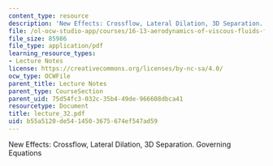 ```yaml
---
content_type: resource
description: 'New Effects: Crossflow, Lateral Dilation, 3D Separation. Governing Equations'
file: /ol-ocw-studio-app/courses/16-13-aerodynamics-of-viscous-fluids-fall-2003/b55a5120de5414503675674ef547ad59_lecture_32.pdf
file_size: 85986
file_type: application/pdf
learning_resource_types:
- Lecture Notes
license: https://creativecommons.org/licenses/by-nc-sa/4.0/
ocw_type: OCWFile
parent_title: Lecture Notes
parent_type: CourseSection
parent_uid: 75d54fc3-032c-35b4-49de-966608dbca41
resourcetype: Document
title: lecture_32.pdf
uid: b55a5120-de54-1450-3675-674ef547ad59
---
```

New Effects: Crossflow, Lateral Dilation, 3D Separation. Governing Equations